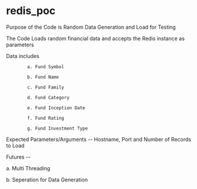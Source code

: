 # redis_poc
Purpose of the Code is Random Data Generation and Load for Testing

  The Code Loads random financial data and accepts the Redis instance as parameters
  
  Data includes
  
            a. Fund Symbol
            
            b. Fund Name
            
            c. Fund Family
            
            d. Fund Category
            
            e. Fund Inception Date
            
            f. Fund Rating
            
            g. Fund Investment Type
            
Expected Parameters/Arguments -- Hostname, Port and Number of Records to Load 


Futures --

  a. Multi Threading
  
  b. Seperation for Data Generation
  
